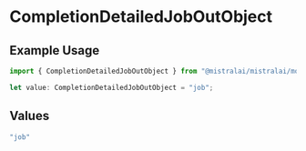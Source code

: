 # CompletionDetailedJobOutObject

## Example Usage

```typescript
import { CompletionDetailedJobOutObject } from "@mistralai/mistralai/models/components";

let value: CompletionDetailedJobOutObject = "job";
```

## Values

```typescript
"job"
```